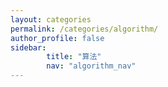 ```yaml
---
layout: categories
permalink: /categories/algorithm/
author_profile: false
sidebar:
        title: "算法"
        nav: "algorithm_nav"
---
```

